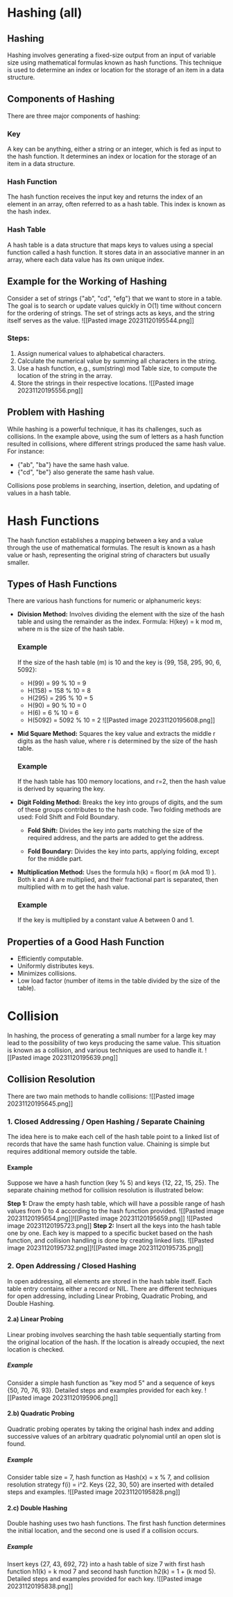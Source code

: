# Hashing (all)
## Hashing
Hashing involves generating a fixed-size output from an input of variable size using mathematical formulas known as hash functions. This technique is used to determine an index or location for the storage of an item in a data structure.

## Components of Hashing

There are three major components of hashing:

### Key
A key can be anything, either a string or an integer, which is fed as input to the hash function. It determines an index or location for the storage of an item in a data structure.

### Hash Function
The hash function receives the input key and returns the index of an element in an array, often referred to as a hash table. This index is known as the hash index.

### Hash Table
A hash table is a data structure that maps keys to values using a special function called a hash function. It stores data in an associative manner in an array, where each data value has its own unique index.

## Example for the Working of Hashing

Consider a set of strings {"ab", "cd", "efg"} that we want to store in a table. The goal is to search or update values quickly in O(1) time without concern for the ordering of strings. The set of strings acts as keys, and the string itself serves as the value.
![[Pasted image 20231120195544.png]]
### Steps:
1. Assign numerical values to alphabetical characters.
2. Calculate the numerical value by summing all characters in the string.
3. Use a hash function, e.g., sum(string) mod Table size, to compute the location of the string in the array.
4. Store the strings in their respective locations.
![[Pasted image 20231120195556.png]]
## Problem with Hashing

While hashing is a powerful technique, it has its challenges, such as collisions. In the example above, using the sum of letters as a hash function resulted in collisions, where different strings produced the same hash value. For instance:
- {"ab", "ba"} have the same hash value.
- {"cd", "be"} also generate the same hash value.

Collisions pose problems in searching, insertion, deletion, and updating of values in a hash table.

# Hash Functions

The hash function establishes a mapping between a key and a value through the use of mathematical formulas. The result is known as a hash value or hash, representing the original string of characters but usually smaller.

## Types of Hash Functions

There are various hash functions for numeric or alphanumeric keys:

- **Division Method:**
  Involves dividing the element with the size of the hash table and using the remainder as the index. Formula: H(key) = k mod m, where m is the size of the hash table.
  
  ### Example
  If the size of the hash table (m) is 10 and the key is {99, 158, 295, 90, 6, 5092}:
  - H(99) = 99 % 10 = 9
  - H(158) = 158 % 10 = 8
  - H(295) = 295 % 10 = 5
  - H(90) = 90 % 10 = 0
  - H(6) = 6 % 10 = 6
  - H(5092) = 5092 % 10 = 2
![[Pasted image 20231120195608.png]]
- **Mid Square Method:**
  Squares the key value and extracts the middle r digits as the hash value, where r is determined by the size of the hash table.
  
  ### Example
  If the hash table has 100 memory locations, and r=2, then the hash value is derived by squaring the key.

- **Digit Folding Method:**
  Breaks the key into groups of digits, and the sum of these groups contributes to the hash code. Two folding methods are used: Fold Shift and Fold Boundary.

  - **Fold Shift:**
    Divides the key into parts matching the size of the required address, and the parts are added to get the address.

  - **Fold Boundary:**
    Divides the key into parts, applying folding, except for the middle part.

- **Multiplication Method:**
  Uses the formula h(k) = floor( m (kA mod 1) ). Both k and A are multiplied, and their fractional part is separated, then multiplied with m to get the hash value.

  ### Example
  If the key is multiplied by a constant value A between 0 and 1.

## Properties of a Good Hash Function

- Efficiently computable.
- Uniformly distributes keys.
- Minimizes collisions.
- Low load factor (number of items in the table divided by the size of the table).
# Collision

In hashing, the process of generating a small number for a large key may lead to the possibility of two keys producing the same value. This situation is known as a collision, and various techniques are used to handle it.
![[Pasted image 20231120195639.png]]
## Collision Resolution

There are two main methods to handle collisions:
![[Pasted image 20231120195645.png]]
### 1. Closed Addressing / Open Hashing / Separate Chaining

The idea here is to make each cell of the hash table point to a linked list of records that have the same hash function value. Chaining is simple but requires additional memory outside the table.

#### Example
Suppose we have a hash function (key % 5) and keys {12, 22, 15, 25}. The separate chaining method for collision resolution is illustrated below:

**Step 1:**
Draw the empty hash table, which will have a possible range of hash values from 0 to 4 according to the hash function provided.
![[Pasted image 20231120195654.png]]![[Pasted image 20231120195659.png]]
![[Pasted image 20231120195723.png]]
**Step 2:**
Insert all the keys into the hash table one by one. Each key is mapped to a specific bucket based on the hash function, and collision handling is done by creating linked lists.
![[Pasted image 20231120195732.png]]![[Pasted image 20231120195735.png]]

### 2. Open Addressing / Closed Hashing

In open addressing, all elements are stored in the hash table itself. Each table entry contains either a record or NIL. There are different techniques for open addressing, including Linear Probing, Quadratic Probing, and Double Hashing.

#### 2.a) Linear Probing

Linear probing involves searching the hash table sequentially starting from the original location of the hash. If the location is already occupied, the next location is checked.

##### Example
Consider a simple hash function as "key mod 5" and a sequence of keys {50, 70, 76, 93}. Detailed steps and examples provided for each key.
![[Pasted image 20231120195906.png]]
#### 2.b) Quadratic Probing

Quadratic probing operates by taking the original hash index and adding successive values of an arbitrary quadratic polynomial until an open slot is found.

##### Example
Consider table size = 7, hash function as Hash(x) = x % 7, and collision resolution strategy f(i) = i^2. Keys {22, 30, 50} are inserted with detailed steps and examples.
![[Pasted image 20231120195828.png]]
#### 2.c) Double Hashing

Double hashing uses two hash functions. The first hash function determines the initial location, and the second one is used if a collision occurs.

##### Example
Insert keys {27, 43, 692, 72} into a hash table of size 7 with first hash function h1(k) = k mod 7 and second hash function h2(k) = 1 + (k mod 5). Detailed steps and examples provided for each key.
![[Pasted image 20231120195838.png]]

